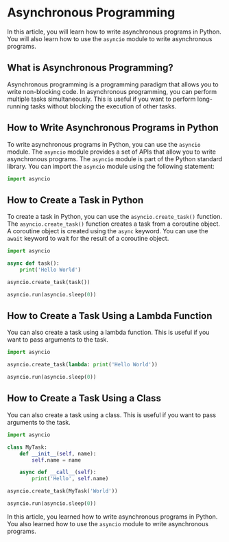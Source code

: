 # Asynchronous Programming

In this article, you will learn how to write asynchronous programs in Python. You will also learn how to use the `asyncio` module to write asynchronous programs.

## What is Asynchronous Programming?

Asynchronous programming is a programming paradigm that allows you to write non-blocking code. In asynchronous programming, you can perform multiple tasks simultaneously. This is useful if you want to perform long-running tasks without blocking the execution of other tasks.

## How to Write Asynchronous Programs in Python

To write asynchronous programs in Python, you can use the `asyncio` module. The `asyncio` module provides a set of APIs that allow you to write asynchronous programs. The `asyncio` module is part of the Python standard library. You can import the `asyncio` module using the following statement:

```python
import asyncio
```

## How to Create a Task in Python

To create a task in Python, you can use the `asyncio.create_task()` function. The `asyncio.create_task()` function creates a task from a coroutine object. A coroutine object is created using the `async` keyword. You can use the `await` keyword to wait for the result of a coroutine object.

```python
import asyncio
```

```python
async def task():
    print('Hello World')
```

```python
asyncio.create_task(task())
```

```python
asyncio.run(asyncio.sleep(0))
```

## How to Create a Task Using a Lambda Function

You can also create a task using a lambda function. This is useful if you want to pass arguments to the task.

```python
import asyncio
```

```python
asyncio.create_task(lambda: print('Hello World'))
```

```python
asyncio.run(asyncio.sleep(0))
```

## How to Create a Task Using a Class

You can also create a task using a class. This is useful if you want to pass arguments to the task.

```python
import asyncio
```

```python
class MyTask:
    def __init__(self, name):
        self.name = name

    async def __call__(self):
        print('Hello', self.name)
```

```python
asyncio.create_task(MyTask('World'))
```

```python
asyncio.run(asyncio.sleep(0))
```

In this article, you learned how to write asynchronous programs in Python. You also learned how to use the `asyncio` module to write asynchronous programs.
